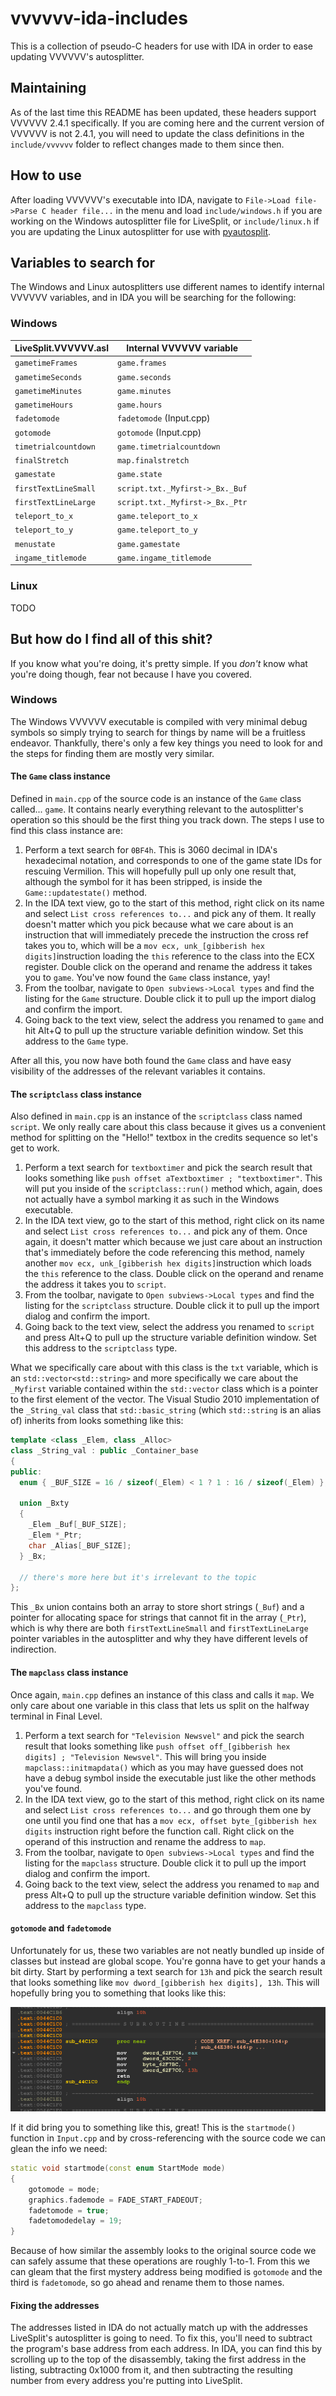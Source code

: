 # vvvvvv-ida-includes

This is a collection of pseudo-C headers for use with IDA in order to ease updating VVVVVV's autosplitter.

## Maintaining

As of the last time this README has been updated, these headers support VVVVVV 2.4.1 specifically. If you are coming here and the current version of VVVVVV is not 2.4.1, you will need to update the class definitions in the `include/vvvvvv` folder to reflect changes made to them since then.

## How to use

After loading VVVVVV's executable into IDA, navigate to `File->Load file->Parse C header file...` in the menu and load `include/windows.h` if you are working on the Windows autosplitter file for LiveSplit, or `include/linux.h` if you are updating the Linux autosplitter for use with [pyautosplit](https://github.com/christofsteel/pyautosplit).

## Variables to search for

The Windows and Linux autosplitters use different names to identify internal VVVVVV variables, and in IDA you will be searching for the following:

### Windows

| LiveSplit.VVVVVV.asl          | Internal VVVVVV variable        |
|-------------------------------|---------------------------------|
| `gametimeFrames`              | `game.frames`                   |
| `gametimeSeconds`             | `game.seconds`                  |
| `gametimeMinutes`             | `game.minutes`                  |
| `gametimeHours`               | `game.hours`                    |
| `fadetomode`                  | `fadetomode` (Input.cpp)        |
| `gotomode`                    | `gotomode` (Input.cpp)          |
| `timetrialcountdown`          | `game.timetrialcountdown`       |
| `finalStretch`                | `map.finalstretch`              |
| `gamestate`                   | `game.state`                    |
| `firstTextLineSmall`          | `script.txt._Myfirst->_Bx._Buf` |
| `firstTextLineLarge`          | `script.txt._Myfirst->_Bx._Ptr` |
| `teleport_to_x`               | `game.teleport_to_x`            |
| `teleport_to_y`               | `game.teleport_to_y`            |
| `menustate`                   | `game.gamestate`                |
| `ingame_titlemode`            | `game.ingame_titlemode`         |

### Linux

TODO

## But how do I find all of this shit?

If you know what you're doing, it's pretty simple. If you *don't* know what you're doing though, fear not because I have you covered.

### Windows

The Windows VVVVVV executable is compiled with very minimal debug symbols so simply trying to search for things by name will be a fruitless endeavor. Thankfully, there's only a few key things you need to look for and the steps for finding them are mostly very similar.

#### The `Game` class instance

 Defined in `main.cpp` of the source code is an instance of the `Game` class called... `game`. It contains nearly everything relevant to the autosplitter's operation so this should be the first thing you track down. The steps I use to find this class instance are:

1. Perform a text search for `0BF4h`. This is 3060 decimal in IDA's hexadecimal notation, and corresponds to one of the game state IDs for rescuing Vermilion. This will hopefully pull up only one result that, although the symbol for it has been stripped, is inside the `Game::updatestate()` method.
2. In the IDA text view, go to the start of this method, right click on its name and select `List cross references to...` and pick any of them. It really doesn't matter which you pick because what we care about is an instruction that will immediately precede the instruction the cross ref takes you to, which will be a `mov ecx, unk_[gibberish hex digits]`instruction loading the `this` reference to the class into the ECX register. Double click on the operand and rename the address it takes you to `game`. You've now found the `Game` class instance, yay!
3. From the toolbar, navigate to `Open subviews->Local types` and find the listing for the `Game` structure. Double click it to pull up the import dialog and confirm the import.
4. Going back to the text view, select the address you renamed to `game` and hit Alt+Q to pull up the structure variable definition window. Set this address to the `Game` type.

After all this, you now have both found the `Game` class and have easy visibility of the addresses of the relevant variables it contains.

#### The `scriptclass` class instance

Also defined in `main.cpp` is an instance of the `scriptclass` class named `script`. We only really care about this class because it gives us a convenient method for splitting on the "Hello!" textbox in the credits sequence so let's get to work.

1. Perform a text search for `textboxtimer` and pick the search result that looks something like `push offset aTextboxtimer ; "textboxtimer"`. This will put you inside of the `scriptclass::run()` method which, again, does not actually have a symbol marking it as such in the Windows executable.
2. In the IDA text view, go to the start of this method, right click on its name and select `List cross references to...` and pick any of them. Once again, it doesn't matter which because we just care about an instruction that's immediately before the code referencing this method, namely another `mov ecx, unk_[gibberish hex digits]`instruction which loads the `this` reference to the class. Double click on the operand and rename the address it takes you to `script`.
3. From the toolbar, navigate to `Open subviews->Local types` and find the listing for the `scriptclass` structure. Double click it to pull up the import dialog and confirm the import.
4. Going back to the text view, select the address you renamed to `script` and press Alt+Q to pull up the structure variable definition window. Set this address to the `scriptclass` type.

What we specifically care about with this class is the `txt` variable, which is an `std::vector<std::string>` and more specifically we care about the `_Myfirst` variable contained within the `std::vector` class which is a pointer to the first element of the vector. The Visual Studio 2010 implementation of the `_String_val` class that `std::basic_string` (which `std::string` is an alias of) inherits from looks something like this:

```cpp
template <class _Elem, class _Alloc>
class _String_val : public _Container_base
{
public:
  enum { _BUF_SIZE = 16 / sizeof(_Elem) < 1 ? 1 : 16 / sizeof(_Elem) };

  union _Bxty
  {
    _Elem _Buf[_BUF_SIZE];
    _Elem *_Ptr;
    char _Alias[_BUF_SIZE];
  } _Bx;

  // there's more here but it's irrelevant to the topic
};
```

This `_Bx` union contains both an array to store short strings (`_Buf`) and a pointer for allocating space for strings that cannot fit in the array (`_Ptr`), which is why there are both `firstTextLineSmall` and `firstTextLineLarge` pointer variables in the autosplitter and why they have different levels of indirection.

#### The `mapclass` class instance

Once again, `main.cpp` defines an instance of this class and calls it `map`. We only care about one variable in this class that lets us split on the halfway terminal in Final Level.

1. Perform a text search for `"Television Newsvel"` and pick the search result that looks something like `push offset off_[gibberish hex digits] ; "Television Newsvel"`. This will bring you inside `mapclass::initmapdata()` which as you may have guessed does not have a debug symbol inside the executable just like the other methods you've found.
2. In the IDA text view, go to the start of this method, right click on its name and select `List cross references to...` and go through them one by one until you find one that has a `mov ecx, offset byte_[gibberish hex digits` instruction right before the function call. Right click on the operand of this instruction and rename the address to `map`.
3. From the toolbar, navigate to `Open subviews->Local types` and find the listing for the `mapclass` structure. Double click it to pull up the import dialog and confirm the import.
4. Going back to the text view, select the address you renamed to `map` and press Alt+Q to pull up the structure variable definition window. Set this address to the `mapclass` type.

#### `gotomode` and `fadetomode`

Unfortunately for us, these two variables are not neatly bundled up inside of classes but instead are global scope. You're gonna have to get your hands a bit dirty. Start by performing a text search for `13h` and pick the search result that looks something like `mov dword_[gibberish hex digits], 13h`. This will hopefully bring you to something that looks like this:

![A screenshot of the disassembler program IDA](media/gotomode_fadetomode.png)

If it did bring you to something like this, great! This is the `startmode()` function in `Input.cpp` and by cross-referencing with the source code we can glean the info we need:

```cpp
static void startmode(const enum StartMode mode)
{
    gotomode = mode;
    graphics.fademode = FADE_START_FADEOUT;
    fadetomode = true;
    fadetomodedelay = 19;
}
```

Because of how similar the assembly looks to the original source code we can safely assume that these operations are roughly 1-to-1. From this we can gleam that the first mystery address being modified is `gotomode` and the third is `fadetomode`, so go ahead and rename them to those names.

#### Fixing the addresses

The addresses listed in IDA do not actually match up with the addresses LiveSplit's autosplitter is going to need. To fix this, you'll need to subtract the program's base address from each address. In IDA, you can find this by scrolling up to the top of the disassembly, taking the first address in the listing, subtracting 0x1000 from it, and then subtracting the resulting number from every address you're putting into LiveSplit.
